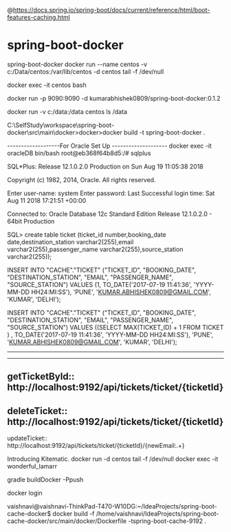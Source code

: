 @https://docs.spring.io/spring-boot/docs/current/reference/html/boot-features-caching.html 


# spring-boot-docker
spring-boot-docker
docker run --name centos -v c:/Data/centos:/var/lib/centos -d centos tail -f /dev/null

docker exec -it centos bash

docker run -p 9090:9090 -d kumarabhishek0809/spring-boot-docker:0.1.2

docker run -v c:/data:/data centos ls /data

C:\SelfStudy\workspace\spring-boot-docker\src\main\docker>docker>docker build -t spring-boot-docker .


-------------------For Oracle Set Up --------------------
 docker exec -it oracleDB bin/bash
root@eb368f64b8d5:/# sqlplus

SQL*Plus: Release 12.1.0.2.0 Production on Sun Aug 19 11:05:38 2018

Copyright (c) 1982, 2014, Oracle.  All rights reserved.

Enter user-name: system
Enter password: 
Last Successful login time: Sat Aug 11 2018 17:21:51 +00:00

Connected to:
Oracle Database 12c Standard Edition Release 12.1.0.2.0 - 64bit Production

SQL> create table ticket (ticket_id number,booking_date date,destination_station varchar2(255),email varchar2(255),passenger_name varchar2(255),source_station varchar2(255));


INSERT INTO "CACHE"."TICKET" ("TICKET_ID", "BOOKING_DATE", "DESTINATION_STATION", "EMAIL", "PASSENGER_NAME", "SOURCE_STATION") VALUES (1, TO_DATE('2017-07-19 11:41:36', 'YYYY-MM-DD HH24:MI:SS'), 'PUNE', 'KUMAR.ABHISHEK0809@GMAIL.COM', 'KUMAR', 'DELHI');

INSERT INTO "CACHE"."TICKET" ("TICKET_ID", "BOOKING_DATE", "DESTINATION_STATION", "EMAIL", "PASSENGER_NAME", "SOURCE_STATION") VALUES ((SELECT MAX(TICKET_ID) + 1 FROM TICKET ) , TO_DATE('2017-07-19 11:41:36', 'YYYY-MM-DD HH24:MI:SS'), 'PUNE', 'KUMAR.ABHISHEK0809@GMAIL.COM', 'KUMAR', 'DELHI');



--------------------------------
----------------------------------------------------------------------------------
getTicketById::
http://localhost:9192/api/tickets/ticket/{ticketId}
----------------------------------------------------------------------------------
deleteTicket::
http://localhost:9192/api/tickets/ticket/{ticketId}
----------------------------------------------------------------------------------
updateTicket::
http://localhost:9192/api/tickets/ticket/{ticketId}/{newEmail:.+}

Introducing Kitematic.
docker run -d centos tail -f /dev/null
docker exec -it wonderful_lamarr

gradle buildDocker -Ppush

docker login

vaishnavi@vaishnavi-ThinkPad-T470-W10DG:~/IdeaProjects/spring-boot-cache-docker$ docker build -f /home/vaishnavi/IdeaProjects/spring-boot-cache-docker/src/main/docker/Dockerfile -tspring-boot-cache-9192 . 

